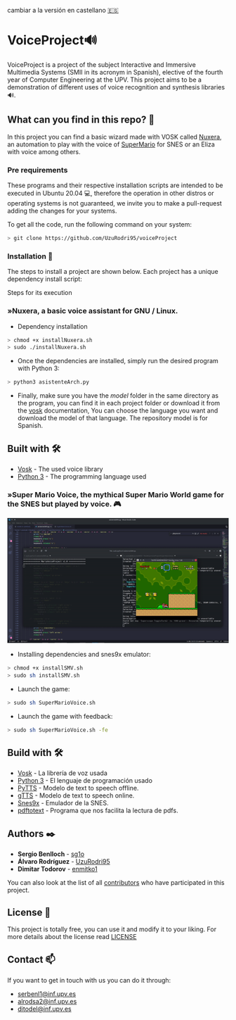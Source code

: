 cambiar a la versión en castellano [🇪🇸](https://github.com/UzuRodri95/voiceProject/blob/main/README.md)
# VoiceProject🔊                                   

VoiceProject is a project of the subject Interactive and Immersive Multimedia Systems (SMII in its acronym in Spanish), elective of the fourth year of Computer Engineering at the UPV. This project aims to be a demonstration of different uses of voice recognition and synthesis libraries 🔊.

## What can you find in this repo? 🚀
In this project you can find a basic wizard made with VOSK called [Nuxera](https://github.com/UzuRodri95/voiceProject/tree/main/nuxera), an automation to play with the voice of [SuperMario](https://github.com/UzuRodri95/voiceProject/tree/main/SuperMarioVoice) for SNES or an Eliza with voice among others.

### Pre requirements

These programs and their respective installation scripts are intended to be executed in Ubuntu 20.04 💻, therefore the operation in other distros or operating systems is not guaranteed, we invite you to make a pull-request adding the changes for your systems.

To get all the code, run the following command on your system:

```Bash
> git clone https://github.com/UzuRodri95/voiceProject
```

### Installation 🔧

The steps to install a project are shown below. Each project has a unique dependency install script:

Steps for its execution

### »Nuxera, a basic voice assistant for GNU / Linux.

* Dependency installation

```Bash
> chmod +x installNuxera.sh
> sudo ./installNuxera.sh
```

* Once the dependencies are installed, simply run the desired program with Python 3:

```Bash 
> python3 asistenteArch.py
```
	

* Finally, make sure you have the *model* folder in the same directory as the program, you can find it in each project folder or download it from the [vosk](https://alphacephei.com/vosk/models) documentation, You can choose the language you want and download the model of that language. The repository model is for Spanish. 

## Built with 🛠️

* [Vosk](https://alphacephei.com/vosk/) - The used voice library
* [Python 3](https://docs.python.org/3/) - The programming language used

### »Super Mario Voice, the mythical Super Mario World game for the SNES but played by voice. 🎮

<p align="center">
 <img src="https://github.com/UzuRodri95/voiceProject/blob/main/images/mario.gif" alt="drawing"/>
</p>
                         
* Installing dependencies and snes9x emulator:

```Bash
> chmod +x installSMV.sh
> sudo sh installSMV.sh
```

* Launch the game:

```Bash 
> sudo sh SuperMarioVoice.sh
```

* Launch the game with feedback:

```Bash 
> sudo sh SuperMarioVoice.sh -fe
```

## Build with 🛠️

* [Vosk](https://alphacephei.com/vosk/) - La librería de voz usada
* [Python 3](https://docs.python.org/3/) - El lenguaje de programación usado
* [PyTTS](https://pypi.org/project/pyttsx3/) - Modelo de text to speech offline.
* [gTTS](https://gtts.readthedocs.io/en/latest/) - Modelo de text to speech online.
* [Snes9x](https://www.snes9x.com/) - Emulador de la SNES.
* [pdftotext](https://pdftotext.com/es/) - Programa que nos facilita la lectura de pdfs.

## Authors ✒️

* **Sergio Benlloch**  - [sg1o](https://github.com/sg1o)
* **Álvaro Rodríguez**  - [UzuRodri95](https://github.com/UzuRodri95)
* **Dimitar Todorov**  - [enmitko1](https://github.com/enmitko1)

You can also look at the list of all [contributors](https://github.com/UzuRodri95/voiceProject/contributors) who have participated in this project.

## License 📄

This project is totally free, you can use it and modify it to your liking. For more details about the license read [LICENSE](https://github.com/UzuRodri95/voiceProject/blob/main/LICENSE)

## Contact  📫
If you want to get in touch with us you can do it through:
* serbenl1@inf.upv.es
* alrodsa2@inf.upv.es
* ditodel@inf.upv.es
